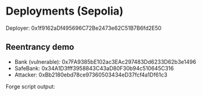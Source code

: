 # Deployments (Sepolia)

Deployer: 0x1f9162aDf495696C72Be2473e62C51B7B6fd2E50

## Reentrancy demo
- Bank (vulnerable): 0x7FA9385bE102ac3EAc297483Dd6233D62b3e1496
- SafeBank:         0x34A1D3fff3958843C43aD80F30b94c510645C316
- Attacker:         0xBb2180ebd78ce97360503434eD37fcf4a1Df61c3

Forge script output: 
